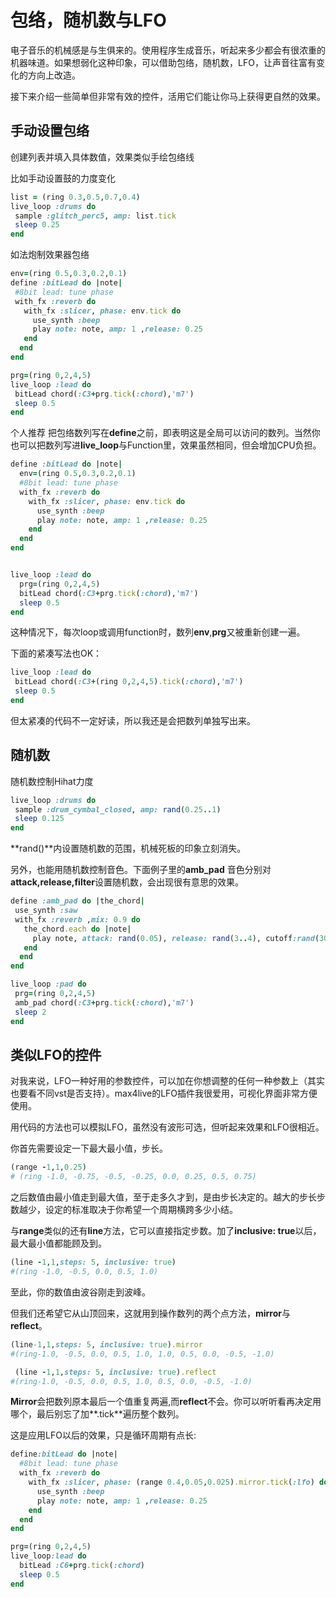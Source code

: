 # 包络，随机数与LFO

电子音乐的机械感是与生俱来的。使用程序生成音乐，听起来多少都会有很浓重的机器味道。如果想弱化这种印象，可以借助包络，随机数，LFO，让声音往富有变化的方向上改造。

接下来介绍一些简单但非常有效的控件，活用它们能让你马上获得更自然的效果。

## 手动设置包络

创建列表并填入具体数值，效果类似手绘包络线

比如手动设置鼓的力度变化

```Ruby
list = (ring 0.3,0.5,0.7,0.4)
live_loop :drums do
 sample :glitch_perc5, amp: list.tick
 sleep 0.25
end
```

如法炮制效果器包络

```ruby
env=(ring 0.5,0.3,0.2,0.1)
define :bitLead do |note|
 #8bit lead: tune phase
 with_fx :reverb do
   with_fx :slicer, phase: env.tick do
     use_synth :beep
     play note: note, amp: 1 ,release: 0.25
   end
  end
end

prg=(ring 0,2,4,5)
live_loop :lead do
 bitLead chord(:C3+prg.tick(:chord),'m7')
 sleep 0.5
end
```

个人推荐 把包络数列写在**define**之前，即表明这是全局可以访问的数列。当然你也可以把数列写进**live_loop**与Function里，效果虽然相同，但会增加CPU负担。

```ruby
define :bitLead do |note|
  env=(ring 0.5,0.3,0.2,0.1)
  #8bit lead: tune phase
  with_fx :reverb do
    with_fx :slicer, phase: env.tick do
      use_synth :beep
      play note: note, amp: 1 ,release: 0.25
    end
  end
end


live_loop :lead do
  prg=(ring 0,2,4,5)
  bitLead chord(:C3+prg.tick(:chord),'m7')
  sleep 0.5
end
```

这种情况下，每次loop或调用function时，数列**env**,**prg**又被重新创建一遍。

下面的紧凑写法也OK：

```ruby
live_loop :lead do
 bitLead chord(:C3+(ring 0,2,4,5).tick(:chord),'m7')
 sleep 0.5
end
```

但太紧凑的代码不一定好读，所以我还是会把数列单独写出来。



## 随机数

随机数控制Hihat力度

```ruby
live_loop :drums do
 sample :drum_cymbal_closed, amp: rand(0.25..1)
 sleep 0.125
end
```

**rand()**内设置随机数的范围，机械死板的印象立刻消失。

 另外，也能用随机数控制音色。下面例子里的**amb_pad** 音色分别对**attack,release,filter**设置随机数，会出现很有意思的效果。

```ruby
define :amb_pad do |the_chord|
 use_synth :saw
 with_fx :reverb ,mix: 0.9 do
   the_chord.each do |note|
     play note, attack: rand(0.05), release: rand(3..4), cutoff:rand(30..65),  amp: 0.5
   end
  end
end

live_loop :pad do
 prg=(ring 0,2,4,5)
 amb_pad chord(:C3+prg.tick(:chord),'m7')
 sleep 2
end
```

## 类似LFO的控件

对我来说，LFO一种好用的参数控件，可以加在你想调整的任何一种参数上（其实也要看不同vst是否支持）。max4live的LFO插件我很爱用，可视化界面非常方便使用。

用代码的方法也可以模拟LFO，虽然没有波形可选，但听起来效果和LFO很相近。

你首先需要设定一下最大最小值，步长。

```Ruby
(range -1,1,0.25)
# (ring -1.0, -0.75, -0.5, -0.25, 0.0, 0.25, 0.5, 0.75)
```

之后数值由最小值走到最大值，至于走多久才到，是由步长决定的。越大的步长步数越少，设定的标准取决于你希望一个周期横跨多少小结。

 与**range**类似的还有**line**方法，它可以直接指定步数。加了**inclusive: true**以后，最大最小值都能顾及到。

```ruby
(line -1,1,steps: 5, inclusive: true)
#(ring -1.0, -0.5, 0.0, 0.5, 1.0)
```

至此，你的数值由波谷刚走到波峰。

但我们还希望它从山顶回来，这就用到操作数列的两个点方法，**mirror**与**reflect**。

```ruby
(line-1,1,steps: 5, inclusive: true).mirror
#(ring-1.0, -0.5, 0.0, 0.5, 1.0, 1.0, 0.5, 0.0, -0.5, -1.0)

 (line -1,1,steps: 5, inclusive: true).reflect
#(ring-1.0, -0.5, 0.0, 0.5, 1.0, 0.5, 0.0, -0.5, -1.0) 
```

**Mirror**会把数列原本最后一个值重复两遍,而**reflect**不会。你可以听听看再决定用哪个，最后别忘了加**.tick**遍历整个数列。

这是应用LFO以后的效果，只是循环周期有点长:

```ruby
define:bitLead do |note|
  #8bit lead: tune phase
  with_fx :reverb do
    with_fx :slicer, phase: (range 0.4,0.05,0.025).mirror.tick(:lfo) do
      use_synth :beep
      play note: note, amp: 1 ,release: 0.25
    end
  end
end

prg=(ring 0,2,4,5)
live_loop:lead do
  bitLead :C6+prg.tick(:chord)
  sleep 0.5
end
```

